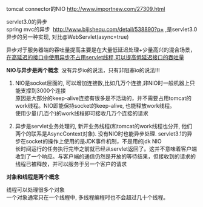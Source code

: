 

tomcat connector的NIO   http://www.importnew.com/27309.html

servlet3.0的异步  
spring mvc的异步  http://www.bijishequ.com/detail/538890?p= ,是servlet3.0异步的另一种实现, 对比@WebServlet(async=true)

异步对于服务器端的吞吐量提高主要是在大量低延迟处理+少量高兴的混合场景， [在高延迟的接口中使用异步不占用servlet线程,可以提高低延迟接口的吞吐量](http://zjumty.iteye.com/blog/2202016)





**NIO与异步是两个概念**  没有异步io的说法，只有非阻塞io的说法!!!

1. NIO是socket层面的, 可以增加连接数,比如几万个连接,非NIO时一般机器上只能支撑到3000个连接  
原因是大部分的keep-alive连接有很多是不活动的，并不需要占用tomcat的work线程。NIO即能保持socket的keep-alive, 也能释放work线程。  
使用少量(几百个)的work线程即可接收几万个连接的请求

2. 异步是servlet业务处理的, 新开业务线程(和tomcat的work线程也分开, 他们两个的联系是AsyncContext对象). 没有NIO时也能异步处理. servlet3.1的异步在socket的操作上使用的是JDK事件机制，不是用的jdk NIO  
长时间运行的任务执行完毕之前就已经从servlet返回了。这并不意味着客户端收到了一个响应。与客户端的通信仍然是开放的等待结果，但接收到的请求的线程已被释放，并可以服务于另一个客户的请求

**对象和线程是两个概念**

线程可以处理很多个对象  
一个对象通常只在一个线程中, 多线程编程时也不会超过几十个线程。


